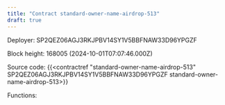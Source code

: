 ```yaml
---
title: "Contract standard-owner-name-airdrop-513"
draft: true
---
```

Deployer: SP2QEZ06AGJ3RKJPBV14SY1V5BBFNAW33D96YPGZF


 



Block height: 168005 (2024-10-01T07:07:46.000Z)

Source code: {{<contractref "standard-owner-name-airdrop-513" SP2QEZ06AGJ3RKJPBV14SY1V5BBFNAW33D96YPGZF standard-owner-name-airdrop-513>}}

Functions:


